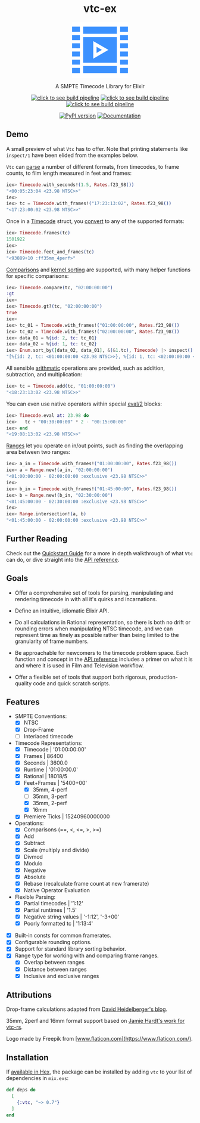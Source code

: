 <h1 align="center">vtc-ex</h1>
<p align="center">
    <img height=150 class="heightSet" align="center" src="https://raw.githubusercontent.com/opencinemac/vtc-py/master/zdocs/source/_static/logo1.svg"/>
</p>
<p align="center">A SMPTE Timecode Library for Elixir</p>
<p align="center">
    <a href="https://dev.azure.com/peake100/Open%20Cinema%20Collective/_build?definitionId=19"><img src="https://dev.azure.com/peake100/Open%20Cinema%20Collective/_apis/build/status/vtc-ex?repoName=opencinemac%2Fvtc-ex&branchName=dev" alt="click to see build pipeline"></a>
    <a href="https://dev.azure.com/peake100/Open%20Cinema%20Collective/_build?definitionId=19"><img src="https://img.shields.io/azure-devops/tests/peake100/Open%20Cinema%20Collective/19/dev?compact_message" alt="click to see build pipeline"></a>
    <a href="https://dev.azure.com/peake100/Open%20Cinema%20Collective/_build?definitionId=19"><img src="https://img.shields.io/azure-devops/coverage/peake100/Open%20Cinema%20Collective/19/dev?compact_message" alt="click to see build pipeline"></a>
</p>
<p align="center">
    <a href="https://hex.pm/packages/vtc"><img src="https://img.shields.io/hexpm/v/vtc.svg" alt="PyPI version" height="18"></a>
    <a href="https://hexdocs.pm/vtc/readme.html"><img src="https://img.shields.io/badge/docs-hexdocs.pm-blue" alt="Documentation"></a>
</p>

## Demo

A small preview of what `Vtc` has to offer. Note that printing statements like 
`inspect/1` have been elided from the examples below.

`Vtc` can [parse](https://hexdocs.pm/vtc/Vtc.Timecode.html#parse) a number of different 
formats, from timecodes, to frame counts, to film length measured in feet and frames:

```elixir
iex> Timecode.with_seconds!(1.5, Rates.f23_98())
"<00:05:23:04 <23.98 NTSC>>"
iex>
iex> tc = Timecode.with_frames!("17:23:13:02", Rates.f23_98())
"<17:23:00:02 <23.98 NTSC>>"
```

Once in a [Timecode](https://hexdocs.pm/vtc/Vtc.Timecode.html) struct, you 
[convert](https://hexdocs.pm/vtc/Vtc.Timecode.html#convert) to any of the supported 
formats:

```elixir
iex> Timecode.frames(tc)
1501922
iex>
iex> Timecode.feet_and_frames(tc)
"<93889+10 :ff35mm_4perf>"
```

[Comparisons](https://hexdocs.pm/vtc/Vtc.Timecode.html#compare) and 
[kernel sorting](https://hexdocs.pm/vtc/Vtc.Timecode.html#module-sorting-support) are 
supported, with many helper functions for specific comparisons:

```elixir
iex> Timecode.compare(tc, "02:00:00:00")
:gt
iex>
iex> Timecode.gt?(tc, "02:00:00:00")
true
iex>
iex> tc_01 = Timecode.with_frames!("01:00:00:00", Rates.f23_98())
iex> tc_02 = Timecode.with_frames!("02:00:00:00", Rates.f23_98())
iex> data_01 = %{id: 2, tc: tc_01}
iex> data_02 = %{id: 1, tc: tc_02}
iex> Enum.sort_by([data_02, data_01], &(&1.tc), Timecode) |> inspect()
"[%{id: 2, tc: <01:00:00:00 <23.98 NTSC>>}, %{id: 1, tc: <02:00:00:00 <23.98 NTSC>>}]"
```

All sensible [arithmatic](https://hexdocs.pm/vtc/Vtc.Timecode.html#arithmatic) 
operations are provided, such as addition, subtraction, and multiplication:

```elixir
iex> tc = Timecode.add(tc, "01:00:00:00")
"<18:23:13:02 <23.98 NTSC>>"
```

You can even use native operators within special 
[eval/2](https://hexdocs.pm/vtc/Vtc.Timecode.html#eval/2) blocks:

```elixir
iex> Timecode.eval at: 23.98 do
iex>   tc + "00:30:00:00" * 2 - "00:15:00:00"
iex> end
"<19:08:13:02 <23.98 NTSC>>"
```

[Ranges](https://hexdocs.pm/vtc/Vtc.Range.html) let you operate on in/out points, such
as finding the overlapping area between two ranges:

```elixir
iex> a_in = Timecode.with_frames!("01:00:00:00", Rates.f23_98())
iex> a = Range.new!(a_in, "02:00:00:00")
"<01:00:00:00 - 02:00:00:00 :exclusive <23.98 NTSC>>"
iex>
iex> b_in = Timecode.with_frames!("01:45:00:00", Rates.f23_98())
iex> b = Range.new!(b_in, "02:30:00:00")
"<01:45:00:00 - 02:30:00:00 :exclusive <23.98 NTSC>>"
iex>
iex> Range.intersection!(a, b)
"<01:45:00:00 - 02:00:00:00 :exclusive <23.98 NTSC>>"
```

## Further Reading

Check out the [Quickstart Guide](https://hexdocs.pm/vtc/quickstart.html) for a more in 
depth walkthrough of what `Vtc` can do, or dive straight into the
[API reference](https://hexdocs.pm/vtc/api-reference.html).

## Goals

- Offer a comprehensive set of tools for parsing, manipulating and rendering timecode
  in with all it's quirks and incarnations.

- Define an intuitive, idiomatic Elixir API.

- Do all calculations in Rational representation, so there is both no drift or rounding 
  errors when manipulating NTSC timecode, and we can represent time as finely as 
  possible rather than being limited to the granularity of frame numbers.

- Be approachable for newcomers to the timecode problem space. Each function and concept
  in the [API reference](https://hexdocs.pm/vtc/api-reference.html) includes a primer on
  what it is and where it is used in Film and Television workflow.

- Offer a flexible set of tools that support both rigorous, production-quality code and
  quick scratch scripts.

## Features

- SMPTE Conventions:
    - [X] NTSC
    - [X] Drop-Frame
    - [ ] Interlaced timecode
- Timecode Representations:
    - [X] Timecode    | '01:00:00:00'
    - [X] Frames      | 86400
    - [X] Seconds     | 3600.0
    - [X] Runtime     | '01:00:00.0'
    - [X] Rational    | 18018/5
    - [X] Feet+Frames | '5400+00'
        - [X] 35mm, 4-perf
        - [ ] 35mm, 3-perf
        - [X] 35mm, 2-perf
        - [X] 16mm
    - [X] Premiere Ticks | 15240960000000
- Operations:
    - [X] Comparisons (==, <, <=, >, >=)
    - [X] Add
    - [X] Subtract
    - [X] Scale (multiply and divide)
    - [X] Divmod
    - [X] Modulo
    - [X] Negative
    - [X] Absolute
    - [X] Rebase (recalculate frame count at new framerate)
    - [X] Native Operator Evaluation
- Flexible Parsing:
    - [X] Partial timecodes      | '1:12'
    - [X] Partial runtimes       | '1.5'
    - [X] Negative string values | '-1:12', '-3+00'
    - [X] Poorly formatted tc    | '1:13:4'
- [X] Built-in consts for common framerates.
- [X] Configurable rounding options.
- [X] Support for standard library sorting behavior.
- [X] Range type for working with and comparing frame ranges.
    - [X] Overlap between ranges
    - [X] Distance between ranges
    - [X] Inclusive and exclusive ranges

## Attributions

Drop-frame calculations adapted from 
[David Heidelberger's blog](https://www.davidheidelberger.com/2010/06/10/drop-frame-timecode/).

35mm, 2perf and 16mm format support based on 
[Jamie Hardt's work for vtc-rs](https://github.com/opencinemac/vtc-rs/pull/8).

Logo made by Freepik from [www.flaticon.com](https://www.flaticon.com/).

## Installation

If [available in Hex](https://hex.pm/docs/publish), the package can be installed
by adding `vtc` to your list of dependencies in `mix.exs`:

```elixir
def deps do
  [
    {:vtc, "~> 0.7"}
  ]
end
```